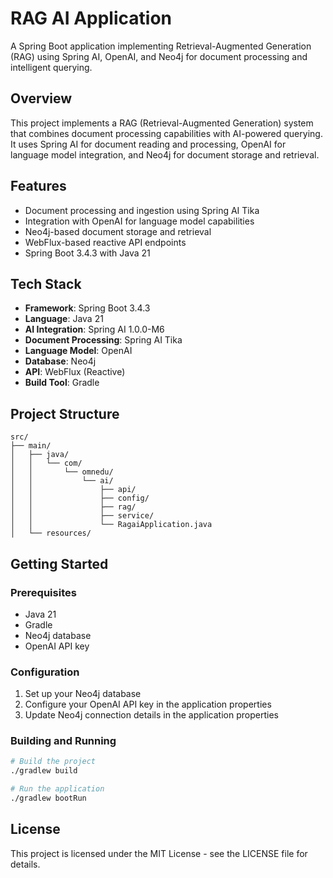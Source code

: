 # RAG AI Application

A Spring Boot application implementing Retrieval-Augmented Generation (RAG) using Spring AI, OpenAI, and Neo4j for document processing and intelligent querying.

## Overview

This project implements a RAG (Retrieval-Augmented Generation) system that combines document processing capabilities with AI-powered querying. It uses Spring AI for document reading and processing, OpenAI for language model integration, and Neo4j for document storage and retrieval.

## Features

- Document processing and ingestion using Spring AI Tika
- Integration with OpenAI for language model capabilities
- Neo4j-based document storage and retrieval
- WebFlux-based reactive API endpoints
- Spring Boot 3.4.3 with Java 21

## Tech Stack

- **Framework**: Spring Boot 3.4.3
- **Language**: Java 21
- **AI Integration**: Spring AI 1.0.0-M6
- **Document Processing**: Spring AI Tika
- **Language Model**: OpenAI
- **Database**: Neo4j
- **API**: WebFlux (Reactive)
- **Build Tool**: Gradle

## Project Structure

```
src/
├── main/
│   ├── java/
│   │   └── com/
│   │       └── omnedu/
│   │           └── ai/
│   │               ├── api/         
│   │               ├── config/      
│   │               ├── rag/         
│   │               ├── service/    
│   │               └── RagaiApplication.java
│   └── resources/   
```

## Getting Started

### Prerequisites

- Java 21
- Gradle
- Neo4j database
- OpenAI API key

### Configuration

1. Set up your Neo4j database
2. Configure your OpenAI API key in the application properties
3. Update Neo4j connection details in the application properties

### Building and Running

```bash
# Build the project
./gradlew build

# Run the application
./gradlew bootRun
```

## License

This project is licensed under the MIT License - see the LICENSE file for details.

 